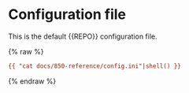 # Configuration file

This is the default {{REPO}} configuration file.

{% raw %}
```ini
{{ "cat docs/850-reference/config.ini"|shell() }}
```
{% endraw %}
